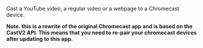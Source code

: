 Cast a YouTube video, a regular video or a webpage to a Chromecast device.

**Note. this is a rewrite of the original Chromecast app and is based on the CastV2 API. 
This means that you need to re-pair your chromecast devices after updating to this app.**
